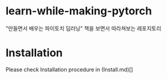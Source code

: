 # learn-while-making-pytorch
"만들면서 배우는 파이토치 딥러닝" 책을 보면서 따라쳐보는 레포지토리

# Installation
Please check Installation procedure in (Install.md)[]